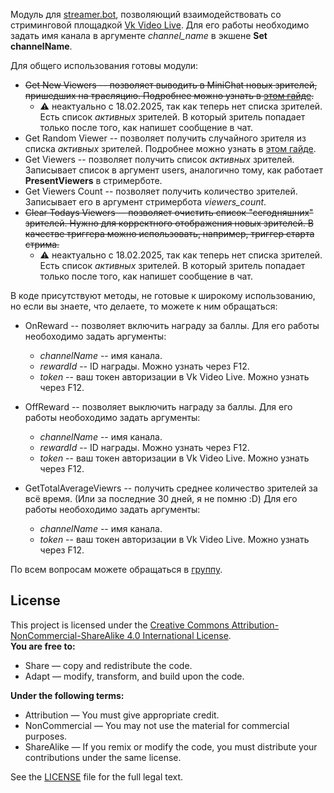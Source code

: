 Модуль для [streamer.bot](https://streamer.bot/), позволяющий взаимодействовать со стриминговой площадкой [Vk Video Live](https://live.vkvideo.ru/). Для его работы необходимо задать имя канала в аргументе *channel_name* в экшене **Set channelName**.

Для общего использования готовы модули:

* ~~Get New Viewers -- позволяет выводить в MiniChat новых зрителей, пришедших на трасляцию. Подробнее можно узнать в [этом гайде](https://dzen.ru/a/Zaq2Po_5TGRrHwx_).~~
  * ⚠ неактуально с 18.02.2025, так как теперь нет списка зрителей. Есть список *активных* зрителей. В который зритель попадает только после того, как напишет сообщение в чат.
* Get Random Viewer -- позволяет получить случайного зрителя из списка *активных* зрителей. Подробнее можно узнать в [этом гайде](https://dzen.ru/a/ZWhq_W5vi2KFMEWF).
* Get Viewers -- позволяет получить список *активных* зрителей. Записывает список в аргумент users, аналогично тому, как работает **PresentViewers** в стримерботе.
* Get Viewers Count -- позволяет получить количество зрителей. Записывает его в аргумент стримербота *viewers_count*.
* ~~Clear Todays Viewers -- позволяет очистить список "сегодняшних" зрителей. Нужно для корректного отображения новых зрителей. В качестве триггера можно использовать, например, триггер старта стрима.~~
  * ⚠ неактуально с 18.02.2025, так как теперь нет списка зрителей. Есть список *активных* зрителей. В который зритель попадает только после того, как напишет сообщение в чат.
  
В коде присутствуют методы, не готовые к широкому использованию, но если вы знаете, что делаете, то можете к ним обращаться:
* OnReward -- позволяет включить награду за баллы. Для его работы необоходимо задать аргументы:
  * *channelName* -- имя канала.
  * *rewardId* -- ID награды. Можно узнать через F12.
  * *token* -- ваш токен авторизации в Vk Video Live. Можно узнать через F12.
 
* OffReward -- позволяет выключить награду за баллы. Для его работы необоходимо задать аргументы:
  * *channelName* -- имя канала.
  * *rewardId* -- ID награды. Можно узнать через F12.
  * *token* -- ваш токен авторизации в Vk Video Live. Можно узнать через F12.
* GetTotalAverageViewrs -- получить среднее количество зрителей за всё время. (Или за последние 30 дней, я не помню :D) Для его работы необоходимо задать аргументы:
  * *channelName* -- имя канала.
  * *token* -- ваш токен авторизации в Vk Video Live. Можно узнать через F12.

По всем вопросам можете обращаться в [группу](https://t.me/nuboheimersb/29).

## License
This project is licensed under the [Creative Commons Attribution-NonCommercial-ShareAlike 4.0 International License](https://creativecommons.org/licenses/by-nc-sa/4.0/).  
**You are free to:**
- Share — copy and redistribute the code.
- Adapt — modify, transform, and build upon the code.

**Under the following terms:**
- Attribution — You must give appropriate credit.
- NonCommercial — You may not use the material for commercial purposes.
- ShareAlike — If you remix or modify the code, you must distribute your contributions under the same license.

See the [LICENSE](LICENSE) file for the full legal text.